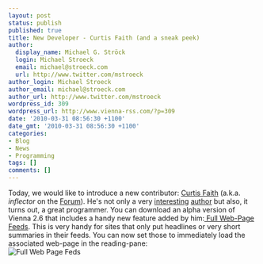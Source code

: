 ```yaml
---
layout: post
status: publish
published: true
title: New Developer - Curtis Faith (and a sneak peek)
author:
  display_name: Michael G. Ströck
  login: Michael Stroeck
  email: michael@stroeck.com
  url: http://www.twitter.com/mstroeck
author_login: Michael Stroeck
author_email: michael@stroeck.com
author_url: http://www.twitter.com/mstroeck
wordpress_id: 309
wordpress_url: http://www.vienna-rss.com/?p=309
date: '2010-03-31 08:56:30 +1100'
date_gmt: '2010-03-31 08:56:30 +1100'
categories:
- Blog
- News
- Programming
tags: []
comments: []
---
```

<p>Today, we would like to introduce a new contributor: <a href="http://www.curtisfaith.com/">Curtis Faith</a> (a.k.a. <em>inflector</em> on the <a href="http://forums.cocoaforge.com/viewforum.php?f=18">Forum</a>). He's not only a very <a href="http://www.amazon.com/gp/product/0137047681?ie=UTF8&tag=curtisfaith-20&linkCode=as2&camp=1789&creative=9325&creativeASIN=0137047681">interesting</a> <a href="http://www.amazon.com/gp/product/007148664X?ie=UTF8&tag=curtisfaith-20&linkCode=as2&camp=1789&creative=9325&creativeASIN=007148664X">author</a> but also, it turns out, a great programmer. You can download an alpha version of Vienna 2.6 that includes a handy new feature added by him:<a href="http://forums.cocoaforge.com/viewtopic.php?f=18&t=22029"> Full Web-Page Feeds</a>. This is very handy for sites that only put headlines or very short summaries in their feeds. You can now set those to immediately load the associated web-page in the reading-pane:<br />
<img src="http://www.vienna-rss.com/img/fwpf.png" alt="Full Web Page Feds"></p>
